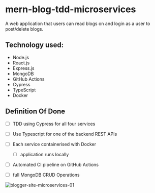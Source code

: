 # mern-blog-tdd-microservices
A web application that users can read blogs on and login as a user to post/delete blogs.

## Technology used:
- Node.js
- React.js
- Express.js
- MongoDB
- GitHub Actions
- Cypress
- TypeScript
- Docker

## Definition Of Done

- [ ] TDD using Cypress for all four services
- [ ] Use Typescript for one of the backend REST APIs
- [ ] Each service containerised with Docker
    - [ ] application runs locally
- [ ] Automated CI pipeline on GitHub Actions
- [ ] full MongoDB CRUD Operations


![blogger-site-microservices-01](https://user-images.githubusercontent.com/18235528/145360316-a45a3b29-6be1-4644-a8b6-928c29ab4678.png)
